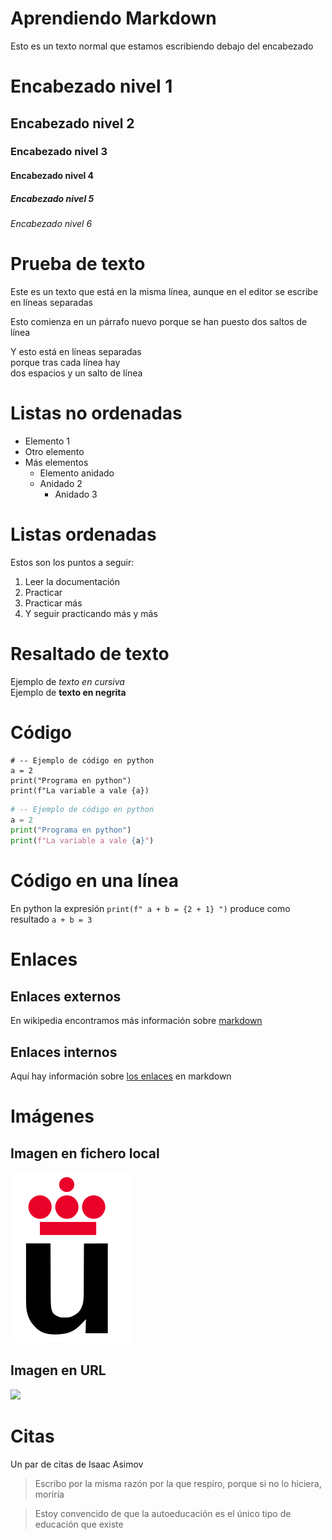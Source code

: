 # Aprendiendo Markdown
Esto es un texto normal que estamos escribiendo debajo del encabezado

# Encabezado nivel 1
## Encabezado nivel 2
### Encabezado nivel 3
#### Encabezado nivel 4
##### Encabezado nivel 5
###### Encabezado nivel 6

# Prueba de texto
Este es un texto que está en 
la misma línea, aunque en el
editor se escribe en líneas separadas

Esto comienza en un párrafo nuevo
porque se han puesto dos saltos de línea

Y esto está en líneas separadas  
porque tras cada línea hay  
dos espacios y un salto de línea

# Listas no ordenadas
* Elemento 1
* Otro elemento
* Más elementos
  * Elemento anidado
  * Anidado 2
    * Anidado 3

# Listas ordenadas
Estos son los puntos a seguir:
1. Leer la documentación
2. Practicar
3. Practicar más
4. Y seguir practicando más y más

# Resaltado de texto
Ejemplo de *texto en cursiva*  
Ejemplo de **texto en negrita**

# Código
```
# -- Ejemplo de código en python
a = 2
print("Programa en python")
print(f"La variable a vale {a})
```

```python
# -- Ejemplo de código en python
a = 2
print("Programa en python")
print(f"La variable a vale {a}")
```

# Código en una línea
En python la expresión `print(f" a + b = {2 + 1} ")` produce como resultado `a + b = 3`

# Enlaces

## Enlaces externos
En wikipedia encontramos más información sobre [markdown](https://es.wikipedia.org/wiki/Markdown)

## Enlaces internos
Aquí hay información sobre [los enlaces](#Enlaces) en markdown

# Imágenes

## Imagen en fichero local
![](Logo-urjc.png)

## Imagen en URL
![](https://upload.wikimedia.org/wikipedia/commons/2/2f/CC_BY-SA_3.0.png)

# Citas

Un par de citas de Isaac Asimov
> Escribo por la misma razón por la que respiro, porque si no lo hiciera, moriría

> Estoy convencido de que la autoeducación es el único tipo de educación que existe